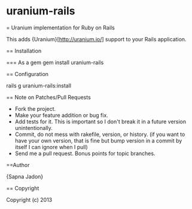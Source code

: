 uranium-rails
=============

= Uranium implementation for Ruby on Rails

This adds {Uranium}[http://uranium.io/] support to your Rails application.

== Installation

=== As a gem
  gem install uranium-rails


== Configuration

rails g uranium-rails:install


== Note on Patches/Pull Requests

* Fork the project.
* Make your feature addition or bug fix.
* Add tests for it. This is important so I don't break it in a
  future version unintentionally.
* Commit, do not mess with rakefile, version, or history.
  (if you want to have your own version, that is fine but bump version in a
  commit by itself I can ignore when I pull)
* Send me a pull request. Bonus points for topic branches.



==Author

{Sapna Jadon}


== Copyright

Copyright (c) 2013
